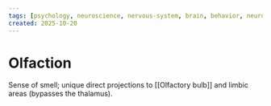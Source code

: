 ```yaml
---
tags: [psychology, neuroscience, nervous-system, brain, behavior, neurotransmitters]
created: 2025-10-20
---
```

# Olfaction

Sense of smell; unique direct projections to [[Olfactory bulb]] and limbic areas (bypasses the thalamus).
